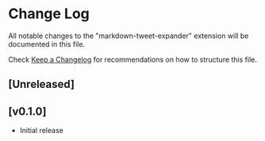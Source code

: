 # Change Log

All notable changes to the "markdown-tweet-expander" extension will be documented in this file.

Check [Keep a Changelog](http://keepachangelog.com/) for recommendations on how to structure this file.

## [Unreleased]

## [v0.1.0]

- Initial release